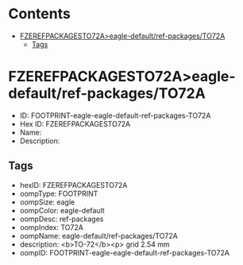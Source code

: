 



Contents
========

* [FZEREFPACKAGESTO72A>eagle-default/ref-packages/TO72A](#fzerefpackagesto72aeagle-defaultref-packagesto72a)
	* [Tags](#tags)

# FZEREFPACKAGESTO72A>eagle-default/ref-packages/TO72A

- ID: FOOTPRINT-eagle-eagle-default-ref-packages-TO72A
- Hex ID: FZEREFPACKAGESTO72A
- Name: 
- Description: 

## Tags

- hexID: FZEREFPACKAGESTO72A
- oompType: FOOTPRINT
- oompSize: eagle
- oompColor: eagle-default
- oompDesc: ref-packages
- oompIndex: TO72A
- oompName: eagle-default/ref-packages/TO72A
- description: &lt;b&gt;TO-72&lt;/b&gt;&lt;p&gt;&#xD;
grid 2.54 mm
- oompID: FOOTPRINT-eagle-eagle-default-ref-packages-TO72A
